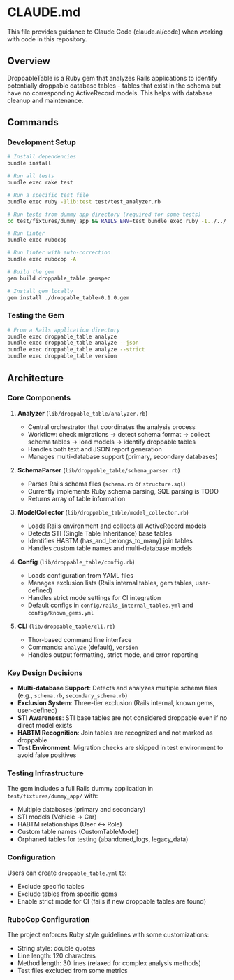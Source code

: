 # CLAUDE.md

This file provides guidance to Claude Code (claude.ai/code) when working with code in this repository.

## Overview

DroppableTable is a Ruby gem that analyzes Rails applications to identify potentially droppable database tables - tables that exist in the schema but have no corresponding ActiveRecord models. This helps with database cleanup and maintenance.

## Commands

### Development Setup
```bash
# Install dependencies
bundle install

# Run all tests
bundle exec rake test

# Run a specific test file
bundle exec ruby -Ilib:test test/test_analyzer.rb

# Run tests from dummy app directory (required for some tests)
cd test/fixtures/dummy_app && RAILS_ENV=test bundle exec ruby -I../../../lib:../../.. ../../../test/test_analyzer.rb

# Run linter
bundle exec rubocop

# Run linter with auto-correction
bundle exec rubocop -A

# Build the gem
gem build droppable_table.gemspec

# Install gem locally
gem install ./droppable_table-0.1.0.gem
```

### Testing the Gem
```bash
# From a Rails application directory
bundle exec droppable_table analyze
bundle exec droppable_table analyze --json
bundle exec droppable_table analyze --strict
bundle exec droppable_table version
```

## Architecture

### Core Components

1. **Analyzer** (`lib/droppable_table/analyzer.rb`)
   - Central orchestrator that coordinates the analysis process
   - Workflow: check migrations → detect schema format → collect schema tables → load models → identify droppable tables
   - Handles both text and JSON report generation
   - Manages multi-database support (primary, secondary databases)

2. **SchemaParser** (`lib/droppable_table/schema_parser.rb`)
   - Parses Rails schema files (`schema.rb` or `structure.sql`)
   - Currently implements Ruby schema parsing, SQL parsing is TODO
   - Returns array of table information

3. **ModelCollector** (`lib/droppable_table/model_collector.rb`)
   - Loads Rails environment and collects all ActiveRecord models
   - Detects STI (Single Table Inheritance) base tables
   - Identifies HABTM (has_and_belongs_to_many) join tables
   - Handles custom table names and multi-database models

4. **Config** (`lib/droppable_table/config.rb`)
   - Loads configuration from YAML files
   - Manages exclusion lists (Rails internal tables, gem tables, user-defined)
   - Handles strict mode settings for CI integration
   - Default configs in `config/rails_internal_tables.yml` and `config/known_gems.yml`

5. **CLI** (`lib/droppable_table/cli.rb`)
   - Thor-based command line interface
   - Commands: `analyze` (default), `version`
   - Handles output formatting, strict mode, and error reporting

### Key Design Decisions

- **Multi-database Support**: Detects and analyzes multiple schema files (e.g., `schema.rb`, `secondary_schema.rb`)
- **Exclusion System**: Three-tier exclusion (Rails internal, known gems, user-defined)
- **STI Awareness**: STI base tables are not considered droppable even if no direct model exists
- **HABTM Recognition**: Join tables are recognized and not marked as droppable
- **Test Environment**: Migration checks are skipped in test environment to avoid false positives

### Testing Infrastructure

The gem includes a full Rails dummy application in `test/fixtures/dummy_app/` with:
- Multiple databases (primary and secondary)
- STI models (Vehicle → Car)
- HABTM relationships (User ↔ Role)
- Custom table names (CustomTableModel)
- Orphaned tables for testing (abandoned_logs, legacy_data)

### Configuration

Users can create `droppable_table.yml` to:
- Exclude specific tables
- Exclude tables from specific gems
- Enable strict mode for CI (fails if new droppable tables are found)

### RuboCop Configuration

The project enforces Ruby style guidelines with some customizations:
- String style: double quotes
- Line length: 120 characters
- Method length: 30 lines (relaxed for complex analysis methods)
- Test files excluded from some metrics